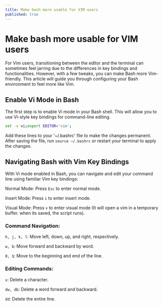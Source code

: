 ```yaml
---
title: Make bash more usable for VIM users
published: true
---
```



# Make bash more usable for VIM users

For Vim users, transitioning between the editor and the terminal can sometimes feel jarring due to the differences in key bindings and functionalities. However, with a few tweaks, you can make Bash more Vim-friendly. This article will guide you through configuring your Bash environment to feel more like Vim.


## Enable Vi Mode in Bash

The first step is to enable Vi mode in your Bash shell. This will allow you to use Vi-style key bindings for command-line editing.

```bash
set -o vi;export EDITOR='vim';
```

Add these lines to your '~/.bashrc' file to make the changes permanent. After saving the file, run `source ~/.bashrc` or restart your terminal to apply the changes.


## Navigating Bash with Vim Key Bindings

With Vi mode enabled in Bash, you can navigate and edit your command line using familiar Vim key bindings:

Normal Mode: Press `Esc` to enter normal mode.

Insert Mode: Press `i` to enter insert mode.

Visual Mode: Press `v` to enter visual mode (It will open a vim in a temporary buffer. when its saved, the script runs).


### Command Navigation:

`h, j, k, l`: Move left, down, up, and right, respectively.

`w, b`: Move forward and backward by word.

`0, $`: Move to the beginning and end of the line.


### Editing Commands:

`x`: Delete a character.

`dw, db`: Delete a word forward and backward.

`dd`: Delete the entire line.
